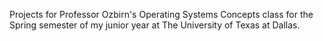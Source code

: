 Projects for Professor Ozbirn's Operating Systems Concepts class for the Spring semester of my junior year at The University of Texas at Dallas.

